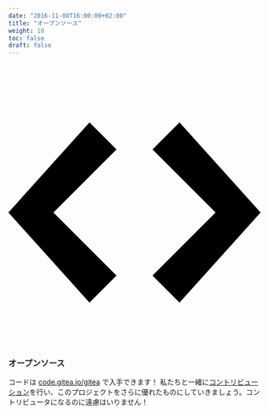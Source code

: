 ```yaml
---
date: "2016-11-08T16:00:00+02:00"
title: "オープンソース"
weight: 10
toc: false
draft: false
---
```

<h3 class="subtitle is-3">
	<svg class="octicon octicon-code" viewBox="0 0 14 16" version="1.1" aria-hidden="true">
		<path fill-rule="evenodd" d="M9.5 3L8 4.5 11.5 8 8 11.5 9.5 13 14 8 9.5 3zm-5 0L0 8l4.5 5L6 11.5 2.5 8 6 4.5 4.5 3z"></path>
	</svg>
	オープンソース
</h3>

コードは [code.gitea.io/gitea](https://code.gitea.io/gitea/) で入手できます！ 私たちと一緒に[コントリビューション](https://github.com/go-gitea/gitea)を行い、このプロジェクトをさらに優れたものにしていきましょう。コントリビュータになるのに遠慮はいりません！
